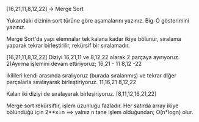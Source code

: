 [16,21,11,8,12,22] -> Merge Sort

Yukarıdaki dizinin sort türüne göre aşamalarını yazınız. Big-O gösterimini yazınız.

Merge Sort'da yapı elemnalar tek kalana kadar ikiye bölünür, sıralama yaparak tekrar birleştirilir, rekürsif bir sıralamadır.

[16,21,11,8,12,22] Diziyi 16,21,11 ve 8,12,22 olarak 2 parçaya ayırıyoruz.
2)Ayırma işlemini devam ettiriyoruz; 16,21 - 11 8,12 -22

İkilileri kendi arasında sıralıyoruz (burada sıralanmış) ve tekrar diğer parçalarla sıralayarak birleştiriyoruz. 11,16,21 8,12,22

Kalan iki diziyi de sıralayarak birleşiriyoruz. [8,11,12,16,21,22]

Merge sort rekürsiftir, işlem uzunluğu fazladır. Her satırda array ikiye bölündüğü için 2**x=n ==> yalnız n tane işlem olduğundan; O(n*logn) olur.